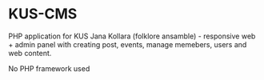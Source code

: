 # KUS-CMS

PHP application for KUS Jana Kollara (folklore ansamble) - responsive web + admin panel with creating post, events, manage memebers, users and web content.

No PHP framework used
